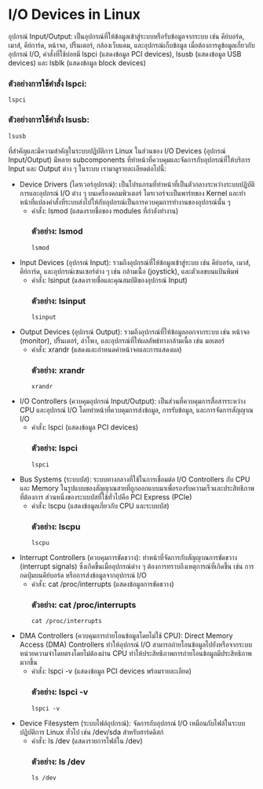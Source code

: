 # I/O Devices in Linux
อุปกรณ์ Input/Output: เป็นอุปกรณ์ที่ให้ข้อมูลเข้าสู่ระบบหรือรับข้อมูลจากระบบ เช่น คีย์บอร์ด, เมาส์, คีย์การ์ด, หน้าจอ, ปริ้นเตอร์, กล้องเว็บแคม, และอุปกรณ์เก็บข้อมูล เมื่อต้องการดูข้อมูลเกี่ยวกับอุปกรณ์ I/O, คำสั่งที่ใช้บ่อยมี lspci (แสดงข้อมูล PCI devices), lsusb (แสดงข้อมูล USB devices) และ lsblk (แสดงข้อมูล block devices)

### ตัวอย่างการใช้คำสั่ง lspci:
```
lspci
```

### ตัวอย่างการใช้คำสั่ง lsusb:
```
lsusb
```

ที่สำคัญและมีความสำคัญในระบบปฏิบัติการ Linux ในส่วนของ I/O Devices (อุปกรณ์ Input/Output) มีหลาย subcomponents ที่ทำหน้าที่ควบคุมและจัดการกับอุปกรณ์ที่ให้บริการ Input และ Output ต่าง ๆ ในระบบ เรามาดูรายละเอียดต่อไปนี้:
* Device Drivers (ไดรเวอร์อุปกรณ์): เป็นโปรแกรมที่ทำหน้าที่เป็นตัวกลางระหว่างระบบปฏิบัติการและอุปกรณ์ I/O ต่าง ๆ บนเครื่องคอมพิวเตอร์ ไดรเวอร์จะเป็นพาร์ทของ Kernel และทำหน้าที่แปลงคำสั่งที่ระบบส่งไปให้กับอุปกรณ์เป็นการควบคุมการทำงานของอุปกรณ์นั้น ๆ
  * คำสั่ง: lsmod (แสดงรายชื่อของ modules ที่กำลังทำงาน)
    ### ตัวอย่าง: lsmod
    ```
    lsmod
    ```
* Input Devices (อุปกรณ์ Input): รวมถึงอุปกรณ์ที่ให้ข้อมูลเข้าสู่ระบบ เช่น คีย์บอร์ด, เมาส์, คีย์การ์ด, และอุปกรณ์เซนเซอร์ต่าง ๆ เช่น กล้ามเนื้อ (joystick), และตัวเลขบนแป้นพิมพ์
    * คำสั่ง: lsinput (แสดงรายชื่อและคุณสมบัติของอุปกรณ์ Input)
      ### ตัวอย่าง: lsinput
      ```
      lsinput
      ```
* Output Devices (อุปกรณ์ Output): รวมถึงอุปกรณ์ที่ให้ข้อมูลออกจากระบบ เช่น หน้าจอ (monitor), ปริ้นเตอร์, ลำโพง, และอุปกรณ์ที่ให้ผลลัพธ์ทางกล้ามเนื้อ เช่น มอเตอร์
    * คำสั่ง: xrandr (แสดงและกำหนดค่าหน้าจอและการแสดงผล)
      ### ตัวอย่าง: xrandr
      ```
      xrandr
      ```
* I/O Controllers (ควบคุมอุปกรณ์ Input/Output): เป็นส่วนที่ควบคุมการสื่อสารระหว่าง CPU และอุปกรณ์ I/O โดยทำหน้าที่ควบคุมการส่งข้อมูล, การรับข้อมูล, และการจัดการสัญญาณ I/O
   * คำสั่ง: lspci (แสดงข้อมูล PCI devices)
     ### ตัวอย่าง: lspci
     ```
     lspci
     ```
* Bus Systems (ระบบบัส): ระบบทางกลางที่ใช้ในการเชื่อมต่อ I/O Controllers กับ CPU และ Memory ในรูปแบบของสัญญาณสายที่ถูกออกแบบมาเพื่อรองรับความเร็วและประสิทธิภาพที่ต้องการ ส่วนหนึ่งของระบบบัสที่ใช้ทั่วไปคือ PCI Express (PCIe)
   * คำสั่ง: lscpu (แสดงข้อมูลเกี่ยวกับ CPU และระบบบัส)
     ### ตัวอย่าง: lscpu
     ```
     lscpu
     ```
* Interrupt Controllers (ควบคุมการขัดขวาง): ทำหน้าที่จัดการกับสัญญาณการขัดขวาง (interrupt signals) ซึ่งเกิดขึ้นเมื่ออุปกรณ์ต่าง ๆ ต้องการทราบถึงเหตุการณ์ที่เกิดขึ้น เช่น การกดปุ่มบนคีย์บอร์ด หรือการส่งข้อมูลจากอุปกรณ์ I/O
   * คำสั่ง: cat /proc/interrupts (แสดงข้อมูลการขัดขวาง)
     ### ตัวอย่าง: cat /proc/interrupts
     ```
     cat /proc/interrupts
     ```
* DMA Controllers (ควบคุมการถ่ายโอนข้อมูลโดยไม่ใช้ CPU): Direct Memory Access (DMA) Controllers ทำให้อุปกรณ์ I/O สามารถถ่ายโอนข้อมูลไปยังหรือจากระบบหน่วยความจำโดยตรงโดยไม่ต้องผ่าน CPU ทำให้ประสิทธิภาพการถ่ายโอนข้อมูลมีประสิทธิภาพมากขึ้น
   * คำสั่ง: lspci -v (แสดงข้อมูล PCI devices พร้อมรายละเอียด)
     ### ตัวอย่าง: lspci -v
     ```
     lspci -v
     ```
* Device Filesystem (ระบบไฟล์อุปกรณ์): จัดการกับอุปกรณ์ I/O เหมือนกับไฟล์ในระบบปฏิบัติการ Linux ทั่วไป เช่น /dev/sda สำหรับฮาร์ดดิสก์
   * คำสั่ง: ls /dev (แสดงรายการไฟล์ใน /dev)
     ### ตัวอย่าง: ls /dev
     ```
     ls /dev
     ```
